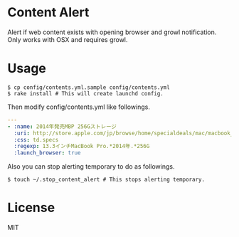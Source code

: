 # Content Alert
Alert if web content exists with opening browser and growl notification.
Only works with OSX and requires growl.

# Usage

```
$ cp config/contents.yml.sample config/contents.yml
$ rake install # This will create launchd config.
```

Then modify config/contents.yml like followings.

```yaml
---
- :name: 2014年発売MBP 256Gストレージ
  :uri: http://store.apple.com/jp/browse/home/specialdeals/mac/macbook_pro/13
  :css: td.specs
  :regexp: 13.3インチMacBook Pro.*2014年.*256G
  :launch_browser: true
```

Also you can stop alerting temporary to do as followings.

```
$ touch ~/.stop_content_alert # This stops alerting temporary.
```

# License
MIT
